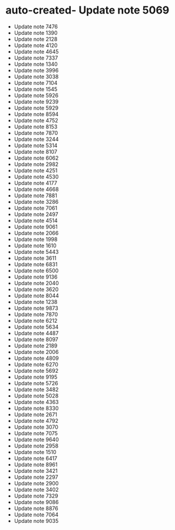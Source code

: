 # auto-created- Update note 5069
- Update note 7476
- Update note 1390
- Update note 2128
- Update note 4120
- Update note 4645
- Update note 7337
- Update note 1340
- Update note 3996
- Update note 3038
- Update note 7104
- Update note 1545
- Update note 5926
- Update note 9239
- Update note 5929
- Update note 8594
- Update note 4752
- Update note 8153
- Update note 7870
- Update note 3244
- Update note 5314
- Update note 8107
- Update note 6062
- Update note 2982
- Update note 4251
- Update note 4530
- Update note 4177
- Update note 4668
- Update note 7881
- Update note 3286
- Update note 7061
- Update note 2497
- Update note 4514
- Update note 9061
- Update note 2066
- Update note 1998
- Update note 1610
- Update note 5443
- Update note 3611
- Update note 6831
- Update note 6500
- Update note 9136
- Update note 2040
- Update note 3620
- Update note 8044
- Update note 1238
- Update note 9873
- Update note 7870
- Update note 6212
- Update note 5634
- Update note 4487
- Update note 8097
- Update note 2189
- Update note 2006
- Update note 4809
- Update note 6270
- Update note 5692
- Update note 9195
- Update note 5726
- Update note 3482
- Update note 5028
- Update note 4363
- Update note 8330
- Update note 2671
- Update note 4792
- Update note 3070
- Update note 7075
- Update note 9640
- Update note 2958
- Update note 1510
- Update note 6417
- Update note 8961
- Update note 3421
- Update note 2297
- Update note 2900
- Update note 3402
- Update note 7329
- Update note 9086
- Update note 8876
- Update note 7064
- Update note 9035

